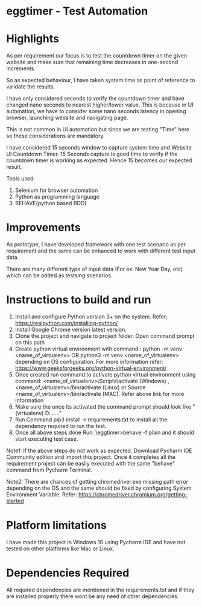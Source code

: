 # eggtimer - Test Automation

# Highlights
As per requirement our focus is to test the countdown timer on the given website and make sure that remaining time decreases in one-second increments.

So as expected behaviour, I have taken system time as point of reference to validate the results.

I have only considered seconds to verify the countdown timer and have changed nano seconds to nearest higher/lower value. This is because in UI automation, we have to consider some nano seconds latency in opening browser, launching website and navigating page.

This is not common in UI automation but since we are testing "Time" here so these considerations are mandatory. 

I have considered 15 seconds window to capture system time and Website UI Countdown Timer.
15 Seconds capture is good time to verify if the countdown timer is working as expected.
Hence 15 becomes our expected result.

Tools used:
1. Selenium for browser automation
2. Python as programming language
3. BEHAVE(python based BDD)

# Improvements
As prototype, I have developed framework with one test scenario as per requirement and the same can be enhanced to work with different test input data.

There are many different type of input data (For ex: New Year Day, etc) which can be added as testsing scenarios.


# Instructions to build and run

1. Install and configure Python version 3+ on the system. Refer: https://realpython.com/installing-python/
2. Install Google Chrome version latest version. 
2. Clone the project and navigate to project folder. Open command prompt on this path
3. Create python virtual environment with command : python -m venv <name_of_virtualenv> OR python3 -m venv <name_of_virtualenv> depending on OS configuration. For more information refer: https://www.geeksforgeeks.org/python-virtual-environment/
4. Once created run command to activate python virtual environment using command:  <name_of_virtualenv>\Scripts\activate (Windows) , <name_of_virtualenv>/bin/activate (Linux) or Source <name_of_virtualenv>/bin/activate (MAC). Refer above link for more information
5. Make sure the once its activated the command prompt should look like "(virtualenv) D:\......" 
6. Run Command pip3 install -r requirements.txt to install all the dependency required to run the test.
7. Once all above steps done Run: <PATH>\eggtimer>behave -f plain and it should start executing test case.
 
Note1: If the above steps do not work as expected. Download Pycharm IDE Community edition and import this project. Once it completes all the requirement project can be easily executed with the same "behave" command from Pycharm Terminal.

Note2: There are chances of getting chromedriver.exe missing path error depending on the OS and the same should be fixed by configuring System Environment Variable. Refer: https://chromedriver.chromium.org/getting-started

# Platform limitations

I have made this project in Windows 10 using Pycharm IDE and have not tested on other platforms like Mac or Linux.


# Dependencies Required
All required dependencies are mentioned in the requirements.txt and if they are installed properly there wont be any need of other dependencies.


